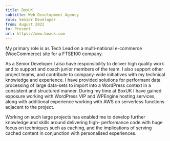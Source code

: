 ```yaml
---
title: BoxUK
subtitle: Web Development Agency
role: Senior Developer
from: August 2022
to: Present
url: https://www.boxuk.com
---
```


My primary role is as Tech Lead on a multi-national e-commerce (WooCommerce) site for a FTSE100 company.

As a Senior Developer I also have responsibility to deliver high quality work and to support and coach junior members of the team. I also support other project teams, and contribute to company-wide initiatives with my technical knowledge and experience. I have provided solutions for performant data processing of large data-sets to import into a WordPress context in a consistent and structured manner. During my time at BoxUK I have gained exposure working with WordPress VIP and WPEngine hosting services, along with additional experience working with AWS on serverless functions adjacent to the project.

Working on such large projects has enabled me to develop further knowledge and skills around delivering high- performance code with huge focus on techniques such as caching, and the implications of serving cached content in conjunction with personalised experiences.